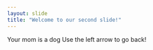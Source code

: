 ```yaml
---
layout: slide
title: "Welcome to our second slide!"
---
```

Your mom is a dog
Use the left arrow to go back!
